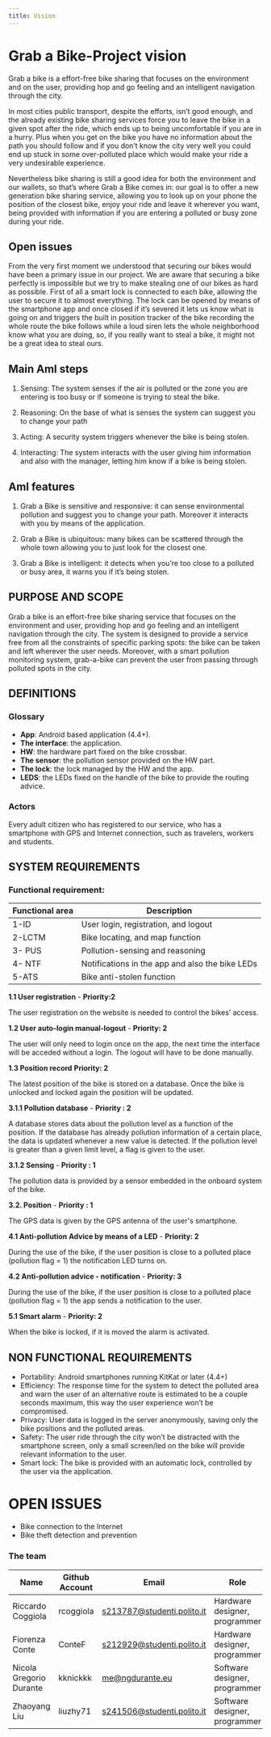 ```yaml
---
title: Vision
---
```

# Grab a Bike-Project vision

Grab a bike is a effort-free bike sharing that focuses on the environment and on the user, providing hop and go feeling and an intelligent navigation through the city.

In most cities public transport, despite the efforts, isn’t good enough, and the already existing bike sharing services force you to leave the bike in a given spot after the ride, which ends up to being uncomfortable if you are in a hurry. Plus when you get on the bike you have no information about the path you should follow and if you don’t know the city very well you could end up stuck in some over-polluted place which would make your ride a very undesirable experience.
  
Nevertheless bike sharing is still a good idea for both the environment and our wallets, so that’s where Grab a Bike comes in: our goal is to offer a new generation bike sharing service, allowing you to look up on your phone the position of the closest bike, enjoy your ride and leave it wherever you want, being provided with information if you are entering a polluted or busy zone during your ride.


## Open issues

From the very first moment we understood that securing our bikes would have been a primary issue in our project. We are aware that securing a bike perfectly is impossible but we try to make stealing one of our bikes as hard as possible. First of all a smart lock is connected to each bike, allowing the user to secure it to almost everything. The lock can be opened by means of the smartphone app and once closed if it’s severed it lets us know what is going on and triggers the built in position tracker of the bike recording the whole route the bike follows while a loud siren lets the whole neighborhood know what you are doing, so, if you really want to steal a bike, it might not be a great idea to steal ours.

## Main AmI steps

1. Sensing: The system senses if the air is polluted or the zone you are entering is too busy or if someone is trying to steal the bike.
 
2. Reasoning: On the base of what is senses the system can suggest you to change your path
 
3. Acting: A security system triggers whenever the bike is being stolen.
 
4. Interacting: The system interacts with the user giving him information and also with the manager, letting him know if a bike is being stolen.
 
## AmI features
 
1. Grab a Bike is sensitive and responsive: it can sense environmental pollution and suggest you to change your path. Moreover it interacts with you by means of the application.
 
2. Grab a Bike is ubiquitous: many bikes can be scattered through the whole town allowing you to just look for the closest one.
 
3. Grab a Bike is intelligent: it detects when you’re too close to a polluted or busy area, it warns you if it’s being stolen.


## PURPOSE AND SCOPE
Grab a bike is an effort-free bike sharing service that focuses on the environment and user, providing hop and go feeling and an intelligent navigation through the city. 
The system is designed to provide a service free from all the constraints of specific parking spots: the bike can be taken and left wherever the user needs. 
Moreover, with a smart pollution monitoring system, grab-a-bike can prevent the user from passing through polluted spots in the city.

## DEFINITIONS


### Glossary

 * **App**: Android based application (4.4+).
 * **The interface**: the application.
 * **HW**: the hardware part fixed on the bike crossbar.
 * **The sensor**: the pollution sensor provided on the HW part.
 * **The lock**: the lock managed by the HW and the app.
 * **LEDS**: the LEDs fixed on the handle of the bike to provide the routing advice.

### Actors

Every adult citizen who has registered to our service, who has a smartphone with GPS and Internet connection, such as travelers, workers and students.

## SYSTEM REQUIREMENTS
### Functional requirement:

Functional area | Description 
----------------|--------------
1-ID | User login, registration, and logout
2-LCTM | Bike locating, and map function
3- PUS | Pollution-sensing and reasoning
4- NTF | Notifications in the app and also the bike LEDs
5-ATS  | Bike anti-stolen function




**1.1 User registration** - 
**Priority:2**

The user registration on the website is needed to control the bikes’ access.

**1.2 User auto-login manual-logout** - 
**Priority: 2**

The user will only need to login once on the app, the next time the interface will be acceded without a login. The logout will have to be done manually.

**1.3 Position record**
**Priority: 2**

The latest position of the bike is stored on a database. Once the bike is unlocked and locked again the position will be updated.

**3.1.1 Pollution database** - 
**Priority : 2**

A database stores data about the pollution level as a function of the position. If the database has already pollution information of a certain place, the data is updated whenever a new value is detected. If the pollution level is greater than a given limit level, a flag is given to the user.

**3.1.2 Sensing** - 
**Priority : 1**

The pollution data is provided by a sensor embedded in the onboard system of the bike.

**3.2. Position** - 
**Priority : 1**

The GPS data is given by the GPS antenna of the user's smartphone.

**4.1 Anti-pollution Advice by means of a LED** - 
**Priority: 2**

During the use of the bike, if the user position is close to a polluted place (pollution flag = 1) the notification LED turns on.

**4.2 Anti-pollution advice - notification** - 
**Priority: 3**

During the use of the bike, if the user position is close to a polluted place (pollution flag = 1) the app sends a notification to the user.


**5.1 Smart alarm** - 
**Priority: 2**

When the bike is locked, if it is moved the alarm is activated.

## NON FUNCTIONAL REQUIREMENTS

 * Portability: Android smartphones running KitKat or later (4.4+)
 * Efficiency: The response time for the system to detect the polluted area and warn the user of an alternative route is estimated to be a couple seconds maximum, this way the user experience won’t be compromised.
 * Privacy: User data is logged in the server anonymously, saving only the bike positions and the polluted areas.
 * Safety: The user ride through the city won’t be distracted with the smartphone screen, only a small screen/led on the bike will provide relevant information to the user.
 * Smart lock: The bike is provided with an automatic lock, controlled by the user via the application.
 

# OPEN ISSUES
 * Bike connection to the Internet
 * Bike theft detection and prevention
 





### The team

Name | Github Account | Email | Role 
------------ | ------------ | ------------ | ------------
Riccardo Coggiola | rcoggiola | s213787@studenti.polito.it | Hardware designer, programmer
Fiorenza Conte | ConteF | s212929@studenti.polito.it | Hardware designer, programmer
Nicola Gregorio Durante | kknickkk | me@ngdurante.eu | Software designer, programmer
Zhaoyang Liu | liuzhy71 | s241506@studenti.polito.it | Software designer, programmer
